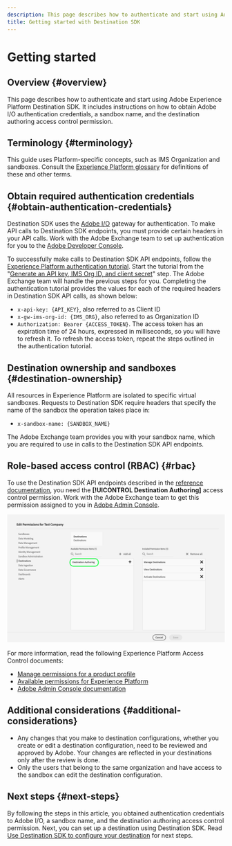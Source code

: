 ```yaml
---
description: This page describes how to authenticate and start using Adobe Experience Platform Destination SDK. It includes instructions on how to obtain Adobe I/O authentication credentials, a sandbox name, and the destination authoring access control permission.
title: Getting started with Destination SDK
---
```

# Getting started 

## Overview {#overview}

This page describes how to authenticate and start using Adobe Experience Platform Destination SDK. It includes instructions on how to obtain Adobe I/O authentication credentials, a sandbox name, and the destination authoring access control permission.

## Terminology {#terminology}

This guide uses Platform-specific concepts, such as IMS Organization and sandboxes. Consult the [Experience Platform glossary](https://experienceleague.adobe.com/docs/experience-platform/landing/glossary.html) for definitions of these and other terms.

## Obtain required authentication credentials {#obtain-authentication-credentials}

Destination SDK uses the [Adobe I/O](https://www.adobe.io/) gateway for authentication. To make API calls to Destination SDK endpoints, you must provide certain headers in your API calls. Work with the Adobe Exchange team to set up authentication for you to the [Adobe Developer Console](http://console.adobe.io/).

To successfully make calls to Destination SDK API endpoints, follow the [Experience Platform authentication tutorial](https://experienceleague.adobe.com/docs/experience-platform/landing/platform-apis/api-authentication.html). Start the tutorial from the "[Generate an API key, IMS Org ID, and client secret](https://experienceleague.adobe.com/docs/experience-platform/landing/platform-apis/api-authentication.html#api-ims-secret)" step. The Adobe Exchange team will handle the previous steps for you. Completing the authentication tutorial provides the values for each of the required headers in Destination SDK API calls, as shown below:

* `x-api-key: {API_KEY}`, also referred to as Client ID
* `x-gw-ims-org-id: {IMS_ORG}`, also referred to as Organization ID
* `Authorization: Bearer {ACCESS_TOKEN}`. The access token has an expiration time of 24 hours, expressed in milliseconds, so you will have to refresh it. To refresh the access token, repeat the steps outlined in the authentication tutorial.

<!--

### Obtain `Authorization: Bearer {ACCESS_TOKEN}`

To obtain the `{ACCESS_TOKEN}`, you must generate a JWT token and exchange it for the access token. Follow the steps below:

1. Follow the instructions in the [Generate JWT section](https://www.adobe.io/apis/experienceplatform/console/docs.html#!AdobeDocs/adobeio-console/master/credentials.md) in the credentials guide.
2. Follow the instructions in [Step 3: try it](https://www.adobe.io/authentication/auth-methods.html#!AdobeDocs/adobeio-auth/master/AuthenticationOverview/ServiceAccountIntegration.md) in the Service account connection guide.

You now have the required authentication headers `x-api-key: {API_KEY}`, `x-gw-ims-org-id: {IMS_ORG}`, and `Authorization: Bearer {ACCESS_TOKEN}`.

>[!NOTE]
>
>The access token has an expiration time of 24 hours, expressed in milliseconds, so you will have to refresh it. To refresh the access token, repeat the steps outlined in this section.

-->

## Destination ownership and sandboxes {#destination-ownership}

All resources in Experience Platform are isolated to specific virtual sandboxes. Requests to Destination SDK require headers that specify the name of the sandbox the operation takes place in:

* `x-sandbox-name: {SANDBOX_NAME}`

The Adobe Exchange team provides you with your sandbox name, which you are required to use in calls to the Destination SDK API endpoints.

## Role-based access control (RBAC) {#rbac}

To use the Destination SDK API endpoints described in the [reference documentation](./configuration-options.md), you need the **[!UICONTROL Destination Authoring]** access control permission. Work with the Adobe Exchange team to get this permission assigned to you in [Adobe Admin Console](https://adminconsole.adobe.com/). 

![Destination Authoring permission](./assets/destination-authoring-permission.png)

For more information, read the following Experience Platform Access Control documents:

* [Manage permissions for a product profile](/help/access-control/ui/permissions.md)
* [Available permissions for Experience Platform](/help/access-control/home.md#permissions)
* [Adobe Admin Console documentation](https://helpx.adobe.com/enterprise/using/admin-console.html)

## Additional considerations {#additional-considerations}

* Any changes that you make to destination configurations, whether you create or edit a destination configuration, need to be reviewed and approved by Adobe. Your changes are reflected in your destinations only after the review is done.
* Only the users that belong to the same organization and have access to the sandbox can edit the destination configuration.

## Next steps {#next-steps}

By following the steps in this article, you obtained authentication credentials to Adobe I/O, a sandbox name, and the destination authoring access control permission. Next, you can set up a destination using Destination SDK. Read [Use Destination SDK to configure your destination](./configure-destination-instructions.md) for next steps.
